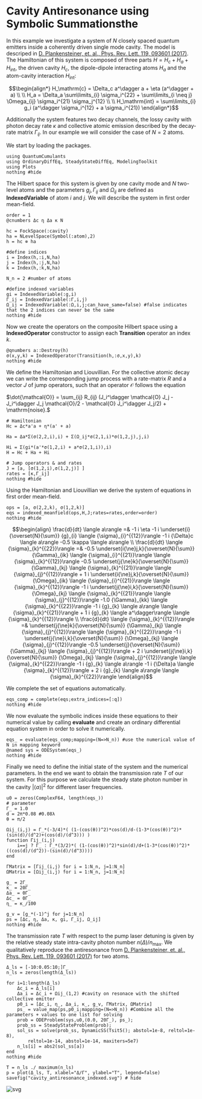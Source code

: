 # Cavity Antiresonance using Symbolic Summationsthe

In this example we investigate a system of $N$ closely spaced quantum emitters inside a coherently driven single mode cavity. The model is descriped in [D. Plankensteiner, et. al., Phys. Rev. Lett. 119, 093601 (2017)](https://journals.aps.org/prl/abstract/10.1103/PhysRevLett.119.093601).
The Hamiltonian of this system is composed of three parts $H = H_c + H_a + H_{\mathrm{int}}$, the driven cavity $H_c$, the dipole-dipole interacting atoms $H_a$ and the atom-cavity interaction $H_\mathrm{int}$:

```math
\begin{align*}
H_\mathrm{c} = \Delta_c a^\dagger a + \eta (a^\dagger + a) \\
\\
H_a = \Delta_a \sum\limits_{i} \sigma_i^{22} + \sum\limits_{i \neq j} \Omega_{ij} \sigma_i^{21} \sigma_j^{12} \\
\\
H_\mathrm{int} = \sum\limits_{i} g_i (a^\dagger \sigma_i^{12} + a \sigma_i^{21})
\end{align*}
```

Additionally the system features two decay channels, the lossy cavity with photon decay rate $\kappa$ and collective atomic emission described by the decay-rate matrix $\Gamma_{ij}$. In our example we will consider the case of $N=2$ atoms.

We start by loading the packages.



```@example cavity_antiresonance_indexed
using QuantumCumulants
using OrdinaryDiffEq, SteadyStateDiffEq, ModelingToolkit
using Plots
nothing #hide
```

The Hilbert space for this system is given by one cavity mode and $N$ two-level atoms and the parameters $g_j, \, \Gamma_{ij}$ and $\Omega_{ij}$ are defined as **IndexedVariable** of atom $i$ and $j$. We will describe the system in first order mean-field.


```@example cavity_antiresonance_indexed
order = 1
@cnumbers Δc η Δa κ N

hc = FockSpace(:cavity)
ha = NLevelSpace(Symbol(:atom),2)
h = hc ⊗ ha

#define indices
i = Index(h,:i,N,ha)
j = Index(h,:j,N,ha)
k = Index(h,:k,N,ha)

N_n = 2 #number of atoms

#define indexed variables
gi = IndexedVariable(:g,i)
Γ_ij = IndexedVariable(:Γ,i,j)  
Ω_ij = IndexedVariable(:Ω,i,j;can_have_same=false) #false indicates that the 2 indices can never be the same
nothing #hide
```

Now we create the operators on the composite Hilbert space using a **IndexedOperator** constructor to assign each **Transition** operator an index $k$.


```@example cavity_antiresonance_indexed
@qnumbers a::Destroy(h)
σ(x,y,k) = IndexedOperator(Transition(h,:σ,x,y),k)
nothing #hide
```


We define the Hamiltonian and Liouvillian. For the collective atomic decay we can write the corresponding jump process with a rate-matrix $R$ and a vector $J$ of jump operators, such that an operator $\mathcal{O}$ follows the equation

$\dot{\mathcal{O}} = \sum_{ij} R_{ij} (J_i^\dagger \mathcal{O} J_j - J_i^\dagger J_j \mathcal{O}/2 -  \mathcal{O} J_i^\dagger J_j/2) + \mathrm{noise}.$


```@example cavity_antiresonance_indexed
# Hamiltonian
Hc = Δc*a'a + η*(a' + a)

Ha = Δa*Σ(σ(2,2,i),i) + Σ(Ω_ij*σ(2,1,i)*σ(1,2,j),j,i)

Hi = Σ(gi*(a'*σ(1,2,i) + a*σ(2,1,i)),i)
H = Hc + Ha + Hi

# Jump operators & and rates
J = [a, [σ(1,2,i),σ(1,2,j)] ] 
rates = [κ,Γ_ij]
nothing #hide
```

Using the Hamiltonian and Liouvillian we derive the system of equations in first order mean-field.



```@example cavity_antiresonance_indexed
ops = [a, σ(2,2,k), σ(1,2,k)]
eqs = indexed_meanfield(ops,H,J;rates=rates,order=order)
nothing #hide
```

```math
\begin{align}
\frac{d}{dt} \langle a\rangle  =& -1 i \eta -1 i \underset{i}{\overset{N}{\sum}} {g}_{i}  \langle {\sigma}_{i}^{{12}}\rangle  -1 i {\Delta}c \langle a\rangle  -0.5 \kappa \langle a\rangle  \\
\frac{d}{dt} \langle {\sigma}_{k}^{{22}}\rangle  =& -0.5 \underset{i{\ne}j,k}{\overset{N}{\sum}} {\Gamma}_{ik}  \langle {\sigma}_{i}^{{21}}\rangle   \langle {\sigma}_{k}^{{12}}\rangle  -0.5 \underset{j{\ne}k}{\overset{N}{\sum}} {\Gamma}_{kj}  \langle {\sigma}_{k}^{{21}}\rangle   \langle {\sigma}_{j}^{{12}}\rangle  + 1 i \underset{i{\ne}j,k}{\overset{N}{\sum}} {\Omega}_{ik}  \langle {\sigma}_{i}^{{21}}\rangle   \langle {\sigma}_{k}^{{12}}\rangle  -1 i \underset{j{\ne}i,k}{\overset{N}{\sum}} {\Omega}_{kj}  \langle {\sigma}_{k}^{{21}}\rangle   \langle {\sigma}_{j}^{{12}}\rangle  -1.0 {\Gamma}_{kk} \langle {\sigma}_{k}^{{22}}\rangle  -1 i {g}_{k} \langle a\rangle  \langle {\sigma}_{k}^{{21}}\rangle  + 1 i {g}_{k} \langle a^\dagger\rangle  \langle {\sigma}_{k}^{{12}}\rangle  \\
\frac{d}{dt} \langle {\sigma}_{k}^{{12}}\rangle  =& \underset{j{\ne}k}{\overset{N}{\sum}} {\Gamma}_{kj}  \langle {\sigma}_{j}^{{12}}\rangle   \langle {\sigma}_{k}^{{22}}\rangle  -1 i \underset{j{\ne}i,k}{\overset{N}{\sum}} {\Omega}_{kj}  \langle {\sigma}_{j}^{{12}}\rangle  -0.5 \underset{j}{\overset{N}{\sum}} {\Gamma}_{kj}  \langle {\sigma}_{j}^{{12}}\rangle  + 2 i \underset{j{\ne}i,k}{\overset{N}{\sum}} {\Omega}_{kj}  \langle {\sigma}_{j}^{{12}}\rangle   \langle {\sigma}_{k}^{{22}}\rangle  -1 i {g}_{k} \langle a\rangle  -1 i {\Delta}a \langle {\sigma}_{k}^{{12}}\rangle  + 2 i {g}_{k} \langle a\rangle  \langle {\sigma}_{k}^{{22}}\rangle 
\end{align}
```

We complete the set of equations automatically.

```@example cavity_antiresonance_indexed
eqs_comp = complete(eqs;extra_indices=[:q])
nothing #hide
```

We now evaluate the symbolic indices inside these equations to their numerical value by calling **evaluate** and create an ordinary differential equation system in order to solve it numerically.


```@example cavity_antiresonance_indexed
eqs_ = evaluate(eqs_comp;mapping=(N=>N_n)) #use the numerical value of N in mapping keyword
@named sys = ODESystem(eqs_)
nothing #hide
```

Finally we need to define the initial state of the system and the numerical parameters. In the end we want to obtain the transmission rate $T$ of our system. For this purpose we calculate the steady state photon number in the cavity $|\langle a \rangle|^2$ for different laser frequencies.


```@example cavity_antiresonance_indexed
u0 = zeros(ComplexF64, length(eqs_))
# parameter
Γ_ = 1.0
d = 2π*0.08 #0.08λ
θ = π/2

Ωij_(i,j) = Γ_*(-3/4)*( (1-(cos(θ))^2)*cos(d)/d-(1-3*(cos(θ))^2)*(sin(d)/(d^2)+(cos(d)/(d^3))) )
function Γij_(i,j)
    i==j ? Γ_ : Γ_*(3/2)*( (1-(cos(θ))^2)*sin(d)/d+(1-3*(cos(θ))^2)*((cos(d)/(d^2))-(sin(d)/(d^3))))
end

ΓMatrix = [Γij_(i,j) for i = 1:N_n, j=1:N_n]
ΩMatrix = [Ωij_(i,j) for i = 1:N_n, j=1:N_n]

g_ = 2Γ_
κ_ = 20Γ_
Δa_ = 0Γ_
Δc_ = 0Γ_
η_ = κ_/100

g_v = [g_*(-1)^j for j=1:N_n]
ps = [Δc, η, Δa, κ, gi, Γ_ij, Ω_ij]
nothing #hide
```

The transmission rate $T$ with respect to the pump laser detuning is given by the relative steady state intra-cavity photon number $n(\Delta)/n_\mathrm{max}$. We qualitatively reproduce the antiresonance from [D. Plankensteiner, et. al., Phys. Rev. Lett. 119, 093601 (2017)](https://journals.aps.org/prl/abstract/10.1103/PhysRevLett.119.093601) for two atoms.


```@example cavity_antiresonance_indexed
Δ_ls = [-10:0.05:10;]Γ_
n_ls = zeros(length(Δ_ls))

for i=1:length(Δ_ls)
    Δc_i = Δ_ls[i]
    Δa_i = Δc_i + Ωij_(1,2) #cavity on resonace with the shifted collective emitter
    p0_i = [Δc_i, η_, Δa_i, κ_, g_v, ΓMatrix, ΩMatrix]
    ps_ = value_map(ps,p0_i;mapping=(N=>N_n)) #Combine all the parameters + values to one list for solving
    prob = ODEProblem(sys,u0,(0.0, 20Γ_), ps_);
    prob_ss = SteadyStateProblem(prob);
    sol_ss = solve(prob_ss, DynamicSS(Tsit5(); abstol=1e-8, reltol=1e-8),
        reltol=1e-14, abstol=1e-14, maxiters=5e7)
    n_ls[i] = abs2(sol_ss[a])
end
nothing #hide
```


```@example cavity_antiresonance_indexed
T = n_ls ./ maximum(n_ls)
p = plot(Δ_ls, T, xlabel="Δ/Γ", ylabel="T", legend=false)
savefig("cavity_antiresonance_indexed.svg") # hide
```

![svg](cavity_antiresonance_indexed.svg)
